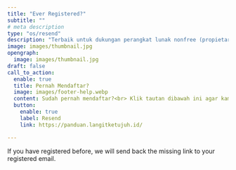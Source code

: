 ```yaml
---
title: "Ever Registered?"
subtitle: ""
# meta description
type: "os/resend"
description: "Terbaik untuk dukungan perangkat lunak nonfree (propietary)"
image: images/thumbnail.jpg
opengraph:
  image: images/thumbnail.jpg
draft: false
call_to_action:
  enable: true
  title: Pernah Mendaftar?
  image: images/footer-help.webp
  content: Sudah pernah mendaftar?<br> Klik tautan dibawah ini agar kami mengirim ulang ke email yang sudah terdaftar sebelumnya.
  button:
    enable: true
    label: Resend
    link: https://panduan.langitketujuh.id/

---
```


If you have registered before, we will send back the missing link to your registered email.
